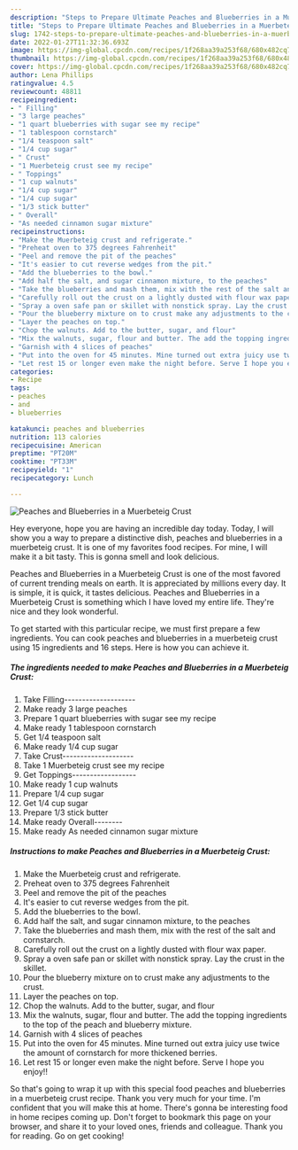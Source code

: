 ```yaml
---
description: "Steps to Prepare Ultimate Peaches and Blueberries in a Muerbeteig Crust"
title: "Steps to Prepare Ultimate Peaches and Blueberries in a Muerbeteig Crust"
slug: 1742-steps-to-prepare-ultimate-peaches-and-blueberries-in-a-muerbeteig-crust
date: 2022-01-27T11:32:36.693Z
image: https://img-global.cpcdn.com/recipes/1f268aa39a253f68/680x482cq70/peaches-and-blueberries-in-a-muerbeteig-crust-recipe-main-photo.jpg
thumbnail: https://img-global.cpcdn.com/recipes/1f268aa39a253f68/680x482cq70/peaches-and-blueberries-in-a-muerbeteig-crust-recipe-main-photo.jpg
cover: https://img-global.cpcdn.com/recipes/1f268aa39a253f68/680x482cq70/peaches-and-blueberries-in-a-muerbeteig-crust-recipe-main-photo.jpg
author: Lena Phillips
ratingvalue: 4.5
reviewcount: 48811
recipeingredient:
- " Filling"
- "3 large peaches"
- "1 quart blueberries with sugar see my recipe"
- "1 tablespoon cornstarch"
- "1/4 teaspoon salt"
- "1/4 cup sugar"
- " Crust"
- "1 Muerbeteig crust see my recipe"
- " Toppings"
- "1 cup walnuts"
- "1/4 cup sugar"
- "1/4 cup sugar"
- "1/3 stick butter"
- " Overall"
- "As needed cinnamon sugar mixture"
recipeinstructions:
- "Make the Muerbeteig crust and refrigerate."
- "Preheat oven to 375 degrees Fahrenheit"
- "Peel and remove the pit of the peaches"
- "It's easier to cut reverse wedges from the pit."
- "Add the blueberries to the bowl."
- "Add half the salt, and sugar cinnamon mixture, to the peaches"
- "Take the blueberries and mash them, mix with the rest of the salt and cornstarch."
- "Carefully roll out the crust on a lightly dusted with flour wax paper."
- "Spray a oven safe pan or skillet with nonstick spray. Lay the crust in the skillet."
- "Pour the blueberry mixture on to crust make any adjustments to the crust."
- "Layer the peaches on top."
- "Chop the walnuts. Add to the butter, sugar, and flour"
- "Mix the walnuts, sugar, flour and butter. The add the topping ingredients to the top of the peach and blueberry mixture."
- "Garnish with 4 slices of peaches"
- "Put into the oven for 45 minutes. Mine turned out extra juicy use twice the amount of cornstarch for more thickened berries."
- "Let rest 15 or longer even make the night before. Serve I hope you enjoy!!"
categories:
- Recipe
tags:
- peaches
- and
- blueberries

katakunci: peaches and blueberries 
nutrition: 113 calories
recipecuisine: American
preptime: "PT20M"
cooktime: "PT33M"
recipeyield: "1"
recipecategory: Lunch

---
```



![Peaches and Blueberries in a Muerbeteig Crust](https://img-global.cpcdn.com/recipes/1f268aa39a253f68/680x482cq70/peaches-and-blueberries-in-a-muerbeteig-crust-recipe-main-photo.jpg)

Hey everyone, hope you are having an incredible day today. Today, I will show you a way to prepare a distinctive dish, peaches and blueberries in a muerbeteig crust. It is one of my favorites food recipes. For mine, I will make it a bit tasty. This is gonna smell and look delicious.

Peaches and Blueberries in a Muerbeteig Crust is one of the most favored of current trending meals on earth. It is appreciated by millions every day. It is simple, it is quick, it tastes delicious. Peaches and Blueberries in a Muerbeteig Crust is something which I have loved my entire life. They're nice and they look wonderful.




To get started with this particular recipe, we must first prepare a few ingredients. You can cook peaches and blueberries in a muerbeteig crust using 15 ingredients and 16 steps. Here is how you can achieve it.

<!--inarticleads1-->

##### The ingredients needed to make Peaches and Blueberries in a Muerbeteig Crust:

1. Take  Filling--------------------
1. Make ready 3 large peaches
1. Prepare 1 quart blueberries with sugar see my recipe
1. Make ready 1 tablespoon cornstarch
1. Get 1/4 teaspoon salt
1. Make ready 1/4 cup sugar
1. Take  Crust--------------------
1. Take 1 Muerbeteig crust see my recipe
1. Get  Toppings------------------
1. Make ready 1 cup walnuts
1. Prepare 1/4 cup sugar
1. Get 1/4 cup sugar
1. Prepare 1/3 stick butter
1. Make ready  Overall--------
1. Make ready As needed cinnamon sugar mixture




<!--inarticleads2-->

##### Instructions to make Peaches and Blueberries in a Muerbeteig Crust:

1. Make the Muerbeteig crust and refrigerate.
1. Preheat oven to 375 degrees Fahrenheit
1. Peel and remove the pit of the peaches
1. It's easier to cut reverse wedges from the pit.
1. Add the blueberries to the bowl.
1. Add half the salt, and sugar cinnamon mixture, to the peaches
1. Take the blueberries and mash them, mix with the rest of the salt and cornstarch.
1. Carefully roll out the crust on a lightly dusted with flour wax paper.
1. Spray a oven safe pan or skillet with nonstick spray. Lay the crust in the skillet.
1. Pour the blueberry mixture on to crust make any adjustments to the crust.
1. Layer the peaches on top.
1. Chop the walnuts. Add to the butter, sugar, and flour
1. Mix the walnuts, sugar, flour and butter. The add the topping ingredients to the top of the peach and blueberry mixture.
1. Garnish with 4 slices of peaches
1. Put into the oven for 45 minutes. Mine turned out extra juicy use twice the amount of cornstarch for more thickened berries.
1. Let rest 15 or longer even make the night before. Serve I hope you enjoy!!




So that's going to wrap it up with this special food peaches and blueberries in a muerbeteig crust recipe. Thank you very much for your time. I'm confident that you will make this at home. There's gonna be interesting food in home recipes coming up. Don't forget to bookmark this page on your browser, and share it to your loved ones, friends and colleague. Thank you for reading. Go on get cooking!
